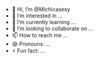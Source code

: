 - 👋 Hi, I’m @Michicasexy
- 👀 I’m interested in ...
- 🌱 I’m currently learning ...
- 💞️ I’m looking to collaborate on ...
- 📫 How to reach me ...
- 😄 Pronouns: ...
- ⚡ Fun fact: ...

<!---
Michicasexy/Michicasexy is a ✨ special ✨ repository because its `README.md` (this file) appears on your GitHub profile.
You can click the Preview link to take a look at your changes.
--->
